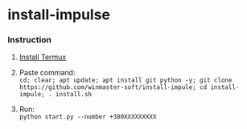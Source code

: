 # install-impulse

### Instruction

1. [Install Termux](https://play.google.com/store/apps/details?id=com.termux)

2. Paste command:  
` cd; clear; apt update; apt install git python -y; git clone https://github.com/winmaster-soft/install-impule; cd install-impule; . install.sh `

3. Run:  
` python start.py --number +380ХХХХХХХХХ `
